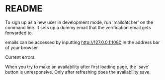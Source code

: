 # README

To sign up as a new user in development mode, run 'mailcatcher' on the command line. It sets up a dummy email that the verification email gets forwarded to.

emails can be accessed by inputting http://127.0.0.1:1080 in the address bar of your browser


Current errors: 

When you try to make an availability after first loading page, the 'save' button is unresponsive. Only after refreshing does the availability save.
<!-- 
This README would normally document whatever steps are necessary to get the
application up and running.
Things you may want to cover:

* Ruby version

* System dependencies

* Configuration

* Database creation

* Database initialization

* How to run the test suite

* Services (job queues, cache servers, search engines, etc.)

* Deployment instructions

* ...
 -->